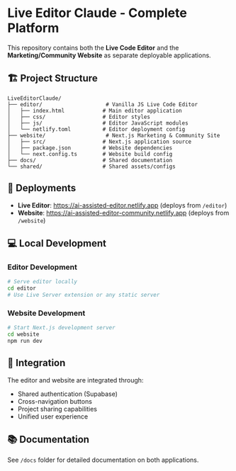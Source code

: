 # Live Editor Claude - Complete Platform

This repository contains both the **Live Code Editor** and the **Marketing/Community Website** as separate deployable applications.

## 🏗️ Project Structure

```
LiveEditorClaude/
├── editor/                    # Vanilla JS Live Code Editor
│   ├── index.html            # Main editor application
│   ├── css/                  # Editor styles
│   ├── js/                   # Editor JavaScript modules
│   └── netlify.toml          # Editor deployment config
├── website/                   # Next.js Marketing & Community Site
│   ├── src/                  # Next.js application source
│   ├── package.json          # Website dependencies
│   └── next.config.ts        # Website build config
├── docs/                     # Shared documentation
└── shared/                   # Shared assets/configs
```

## 🚀 Deployments

- **Live Editor**: https://ai-assisted-editor.netlify.app (deploys from `/editor`)
- **Website**: https://ai-assisted-editor-community.netlify.app (deploys from `/website`)

## 💻 Local Development

### Editor Development
```bash
# Serve editor locally
cd editor
# Use Live Server extension or any static server
```

### Website Development
```bash
# Start Next.js development server
cd website
npm run dev
```

## 🔗 Integration

The editor and website are integrated through:
- Shared authentication (Supabase)
- Cross-navigation buttons
- Project sharing capabilities
- Unified user experience

## 📚 Documentation

See `/docs` folder for detailed documentation on both applications.
